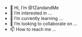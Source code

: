 - 👋 Hi, I’m @1ZandandMe
- 👀 I’m interested in ...
- 🌱 I’m currently learning ...
- 💞️ I’m looking to collaborate on ...
- 📫 How to reach me ...

<!---
1ZandandMe/1ZandandMe is a ✨ special ✨ repository because its `README.md` (this file) appears on your GitHub profile.
You can click the Preview link to take a look at your changes.
--->
